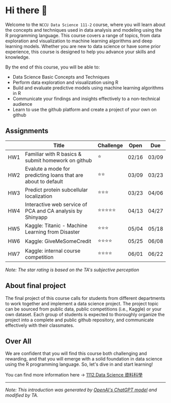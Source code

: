 # Hi there 👋
Welcome to the `NCCU Data Science 111-2` course, where you will learn about the concepts and techniques used in data analysis and modeling using the R programming language. This course covers a range of topics, from data exploration and visualization to machine learning algorithms and deep learning models. Whether you are new to data science or have some prior experience, this course is designed to help you advance your skills and knowledge.

By the end of this course, you will be able to:

- Data Science Basic Concepts and Techniques
- Perform data exploration and visualization using R
- Build and evaluate predictive models using machine learning algorithms in R
- Communicate your findings and insights effectively to a non-technical audience
- Learn to use the github platform and create a project of your own on github

## Assignments
||Title|Challenge|Open|Due|
|-|-|-|:-:|:-:|
|HW1|Familiar with R basics & submit homework on github|⭐|02/16|03/09|
|HW2|Evalute a mode for predicting loans that are about to default|⭐⭐|03/09|03/23|
|HW3|Predict protein subcellular localization|⭐⭐⭐|03/23|04/06|
|HW4|Interactive web service of PCA and CA analysis by Shinyapp|⭐⭐⭐⭐⭐|04/13|04/27|
|HW5|Kaggle: Titanic - Machine Learning from Disaster|⭐⭐⭐|05/04|05/18|
|HW6|Kaggle: GiveMeSomeCredit|⭐⭐⭐⭐|05/25|06/08|
|HW7|Kaggle: internal course competition|⭐⭐⭐⭐|06/01|06/22|

_Note: The star rating is based on the TA's subjective perception_

## About final project
The final project of this course calls for students from different departments to work together and implement a data science project. The project topic can be sourced from public data, public competitions (i.e., Kaggle) or your own dataset. Each group of students is expected to thoroughly organize the project into a complete and public github repository, and communicate effectively with their classmates.

## Over All
We are confident that you will find this course both challenging and rewarding, and that you will emerge with a solid foundation in data science using the R programming language. So, let's dive in and start learning!

You can find more information here → [1112.Data Science 資料科學](https://www.changlabtw.com/1112-datascience.html)

--- 
_Note: This introduction was generated by [OpenAI's ChatGPT model](https://chat.openai.com/chat) and modified by TA._
